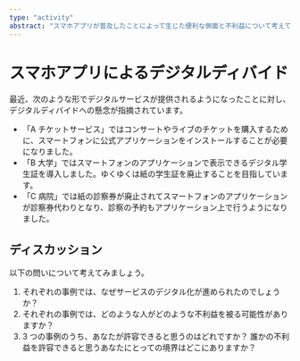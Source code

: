 ```yaml
---
type: "activity"
abstract: "スマホアプリが普及したことによって生じた便利な側面と不利益について考えてみましょう。"
---
```


# スマホアプリによるデジタルディバイド

最近、次のような形でデジタルサービスが提供されるようになったことに対し、デジタルディバイドへの懸念が指摘されています。

- 「A チケットサービス」ではコンサートやライブのチケットを購入するために、スマートフォンに公式アプリケーションをインストールすることが必要になりました。
- 「B 大学」ではスマートフォンのアプリケーションで表示できるデジタル学生証を導入しました。ゆくゆくは紙の学生証を廃止することを目指しています。
- 「C 病院」では紙の診察券が廃止されてスマートフォンのアプリケーションが診察券代わりとなり、診察の予約もアプリケーション上で行うようになりました。

## ディスカッション

以下の問いについて考えてみましょう。

1. それぞれの事例では、なぜサービスのデジタル化が進められたのでしょうか？
2. それぞれの事例では、どのような人がどのような不利益を被る可能性がありますか？
3. 3 つの事例のうち、あなたが許容できると思うのはどれですか？ 誰かの不利益を許容できると思うあなたにとっての境界はどこにありますか？
